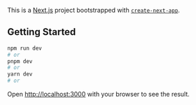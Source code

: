 This is a [Next.js](https://nextjs.org/) project bootstrapped with [`create-next-app`](https://github.com/vercel/next.js/tree/canary/packages/create-next-app).

## Getting Started

```bash
npm run dev
# or
pnpm dev
# or
yarn dev
# or
```

Open [http://localhost:3000](http://localhost:3000) with your browser to see the result.
